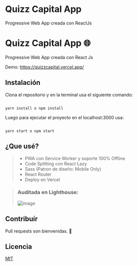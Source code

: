 # Quizz Capital App

Progressive Web App creada con ReactJs

# Quizz Capital App 🌐

Progressive Web App creada con React Js

Demo: <https://quizzcapital.vercel.app/>

## Instalación

Clona el repositorio y en la terminal usa el siguiente comando: 

```terminal

yarn install o npm install

```

Luego para ejecutar el proyecto en el localhost:3000 usa: 

```terminal

yarn start o npm start

```

## ¿Que usé?

> * PWA con Service Worker y soporte 100% Offline
> * Code Splitting con React Lazy
> * Sass (Patron de diseño: Mobile Only)
> * React Router
> * Deploy en Vercel


>### Auditada en Lighthouse: 
>![image](https://user-images.githubusercontent.com/65989119/128740142-acb2aee2-dd89-45c6-988d-054f88aab458.png)

## Contribuír
Pull requests son bienvenidas. 👋

## Licencia
[MIT](https://choosealicense.com/licenses/mit/)

